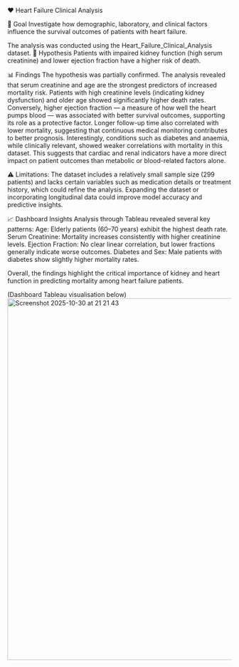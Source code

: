 ❤️ Heart Failure Clinical Analysis

🎯 Goal
Investigate how demographic, laboratory, and clinical factors influence the survival outcomes of patients with heart failure.

The analysis was conducted using the Heart_Failure_Clinical_Analysis dataset.
🧠 Hypothesis
Patients with impaired kidney function (high serum creatinine) and lower ejection fraction have a higher risk of death.

📊 Findings
The hypothesis was partially confirmed.
The analysis revealed that serum creatinine and age are the strongest predictors of increased mortality risk.
Patients with high creatinine levels (indicating kidney dysfunction) and older age showed significantly higher death rates.
Conversely, higher ejection fraction — a measure of how well the heart pumps blood — was associated with better survival outcomes, supporting its role as a protective factor.
Longer follow-up time also correlated with lower mortality, suggesting that continuous medical monitoring contributes to better prognosis.
Interestingly, conditions such as diabetes and anaemia, while clinically relevant, showed weaker correlations with mortality in this dataset.
This suggests that cardiac and renal indicators have a more direct impact on patient outcomes than metabolic or blood-related factors alone.

⚠️ Limitations:
The dataset includes a relatively small sample size (299 patients) and lacks certain variables such as medication details or treatment history, which could refine the analysis.
Expanding the dataset or incorporating longitudinal data could improve model accuracy and predictive insights.

📈 Dashboard Insights
Analysis through Tableau revealed several key patterns:
Age: Elderly patients (60–70 years) exhibit the highest death rate.
Serum Creatinine: Mortality increases consistently with higher creatinine levels.
Ejection Fraction: No clear linear correlation, but lower fractions generally indicate worse outcomes.
Diabetes and Sex: Male patients with diabetes show slightly higher mortality rates.

Overall, the findings highlight the critical importance of kidney and heart function in predicting mortality among heart failure patients.

(Dashboard Tableau visualisation below)
<img width="1435" height="813" alt="Screenshot 2025-10-30 at 21 21 43" src="https://github.com/user-attachments/assets/083fc4d3-ba50-47d8-90fe-c927e431ce3e" />
